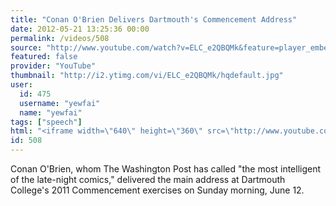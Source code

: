 ```yaml
---
title: "Conan O'Brien Delivers Dartmouth's Commencement Address"
date: 2012-05-21 13:25:36 00:00
permalink: /videos/508
source: "http://www.youtube.com/watch?v=ELC_e2QBQMk&feature=player_embedded"
featured: false
provider: "YouTube"
thumbnail: "http://i2.ytimg.com/vi/ELC_e2QBQMk/hqdefault.jpg"
user:
  id: 475
  username: "yewfai"
  name: "yewfai"
tags: ["speech"]
html: "<iframe width=\"640\" height=\"360\" src=\"http://www.youtube.com/embed/ELC_e2QBQMk?wmode=transparent&fs=1&feature=oembed\" frameborder=\"0\" allowfullscreen></iframe>"
id: 508
---
```


Conan O'Brien, whom The Washington Post has called "the most intelligent of the late-night comics," delivered the main address at Dartmouth College's 2011 Commencement exercises on Sunday morning, June 12.